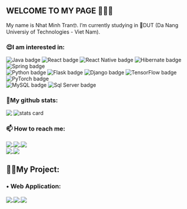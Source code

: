## WELCOME TO MY PAGE 👋👋👋
My name is Nhat Minh Tran🤓. I’m currently studying in 🏢DUT (Da Nang Universiy of Technologies - Viet Nam). 
<h3>😍I am interested in:</h3>
<div>
  <img
    src="https://img.shields.io/badge/Java-ED8B00?style=for-the-badge&logo=openjdk&logoColor=white"
    alt="Java badge" />
  <img
    src="https://img.shields.io/badge/React-20232A?style=for-the-badge&logo=react&logoColor=61DAFB"
    alt="React badge" />
  <img
    src="https://img.shields.io/badge/React_Native-20232A?style=for-the-badge&logo=react&logoColor=61DAFB"
    alt="React Native badge" />
  <img
    src="https://img.shields.io/badge/Hibernate-59666C?style=for-the-badge&logo=Hibernate&logoColor=white"
    alt="Hibernate badge" />
  <img
    src="https://img.shields.io/badge/Spring-6DB33F?style=for-the-badge&logo=spring&logoColor=white"
    alt="Spring badge" />
  <br />
  <img
    src="https://img.shields.io/badge/Python-14354C?style=for-the-badge&logo=python&logoColor=white"
    alt="Python badge" />
  <img
    src="https://img.shields.io/badge/Flask-000000?style=for-the-badge&logo=flask&logoColor=white"
    alt="Flask badge" />
  <img
    src="https://img.shields.io/badge/Django-092E20?style=for-the-badge&logo=django&logoColor=white"
    alt="Django badge" />
  <img
    src="https://img.shields.io/badge/TensorFlow-FF6F00?style=for-the-badge&logo=tensorflow&logoColor=white"
    alt="TensorFlow badge" />
  <img
    src="https://img.shields.io/badge/PyTorch-%23EE4C2C.svg?style=for-the-badge&logo=PyTorch&logoColor=white"
    alt="PyTorch badge" />
  <br />
  <img
    src="https://img.shields.io/badge/MySQL-00000F?style=for-the-badge&logo=mysql&logoColor=white"
    alt="MySQL badge" />
  <img
    src="https://img.shields.io/badge/Microsoft_SQL_Server-CC2927?style=for-the-badge&logo=microsoft-sql-server&logoColor=white"
    alt="Sql Server badge" />
</div>

<h3>📃My github stats:</h3>
<div>
  <picture>
    <img
      align="top"
      src="https://github-readme-stats.vercel.app/api/top-langs/?username=nermadie&show_icons=true&theme=tokyonight&hide=contribs,prs,issues" />
  </picture>
  <picture>
    <img
      alt="stats card"
      align="top"
      src="https://github-readme-stats.vercel.app/api?username=nermadie&theme=cobalt&show_icons=true&count_private=true&hide=issues,contribs" />
  </picture>
</div>

<h3>📫 How to reach me:</h3>
<a href="https://www.facebook.com/profile.php?id=100007429305874">
  <img align="center" src="https://img.shields.io/badge/Facebook-1877F2?style=for-the-badge&logo=facebook&logoColor=white" />
</a>
<a href="mailto:nhatminh10b1@gmail.com">
  <img align="center" src="https://img.shields.io/badge/Gmail-D14836?style=for-the-badge&logo=gmail&logoColor=white" />
</a>
<a href="https://www.linkedin.com/in/tran-nhat-minh-bb94b6216">
  <img align="center" src="https://img.shields.io/badge/LinkedIn-0077B5?style=for-the-badge&logo=linkedin&logoColor=white" />
</a>
<br/>
<a href="https://www.hackerrank.com/nhatminh10b1">
  <img align="center" src="https://img.shields.io/badge/-Hackerrank-2EC866?style=for-the-badge&logo=HackerRank&logoColor=white" />
</a>
<a href="https://codeforces.com/profile/Minhkiao">
  <img align="center" src="https://img.shields.io/badge/Codeforces-445f9d?style=for-the-badge&logo=Codeforces&logoColor=white" />
</a>

<h2>🧑‍💻My Project:</h2>
<h3>• Web Application:</h3>
<a href="https://github.com/nermadie/PBL5">
  <img align="center" src="https://github-readme-stats.anuraghazra1.vercel.app/api/pin/?username=nermadie&repo=PBL5&theme=highcontrast" />
</a>
<a href="https://github.com/nermadie/Resume_Sgroup">
  <img align="center" src="https://github-readme-stats.anuraghazra1.vercel.app/api/pin/?username=nermadie&repo=Resume_Sgroup&theme=onedark" />
</a>
<a href="https://github.com/nermadie/Translator_API">
  <img align="center" src="https://github-readme-stats.anuraghazra1.vercel.app/api/pin/?username=nermadie&repo=Translator_API&theme=cobalt" />
</a>  
<!-- <h3>• Data Science:</h3>
<a href="https://github.com/uvipen/QuickDraw/">
  <img align="center" src="https://github-readme-stats.anuraghazra1.vercel.app/api/pin/?username=uvipen&repo=QuickDraw&theme=radical" />
</a>    
<a href="https://github.com/uvipen/ASCII-generator/">
  <img align="center" src="https://github-readme-stats.anuraghazra1.vercel.app/api/pin/?username=uvipen&repo=ASCII-generator&theme=merko" />
</a>

<a href="https://github.com/uvipen/Super-mario-bros-A3C-pytorch/">
  <img align="center" src="https://github-readme-stats.anuraghazra1.vercel.app/api/pin/?username=uvipen&repo=Super-mario-bros-A3C-pytorch&theme=gruvbox" />
</a>   
<a href="https://github.com/uvipen/Super-mario-bros-PPO-pytorch/">
  <img align="center" src="https://github-readme-stats.anuraghazra1.vercel.app/api/pin/?username=uvipen&repo=Super-mario-bros-PPO-pytorch&theme=dark" />
</a>

<h3>• AI:</h3>
<a href="https://github.com/uvipen/Flappy-bird-deep-Q-learning-pytorch/">
  <img align="center" src="https://github-readme-stats.anuraghazra1.vercel.app/api/pin/?username=uvipen&repo=Flappy-bird-deep-Q-learning-pytorch&theme=onedark" />
</a>    
<a href="https://github.com/uvipen/Tetris-deep-Q-learning-pytorch/">
  <img align="center" src="https://github-readme-stats.anuraghazra1.vercel.app/api/pin/?username=uvipen&repo=Tetris-deep-Q-learning-pytorch&theme=cobalt" />
</a>

<a href="https://github.com/uvipen/AirGesture/">
  <img align="center" src="https://github-readme-stats.anuraghazra1.vercel.app/api/pin/?username=uvipen&repo=AirGesture&theme=synthwave" />
</a>    
<a href="https://github.com/uvipen/Yolo-v2-pytorch/">
  <img align="center" src="https://github-readme-stats.anuraghazra1.vercel.app/api/pin/?username=uvipen&repo=Yolo-v2-pytorch&theme=highcontrast" />
</a>

<a href="https://github.com/uvipen/Hierarchical-attention-networks-pytorch/">
  <img align="center" src="https://github-readme-stats.anuraghazra1.vercel.app/api/pin/?username=uvipen&repo=Hierarchical-attention-networks-pytorch&theme=dracula" />
</a>    
<a href="https://github.com/uvipen/Photomosaic-generator/">
  <img align="center" src="https://github-readme-stats.anuraghazra1.vercel.app/api/pin/?username=uvipen&repo=Photomosaic-generator&theme=radical" />
</a>

<a href="https://github.com/uvipen/Street-fighter-A3C-ICM-pytorch/">
  <img align="center" src="https://github-readme-stats.anuraghazra1.vercel.app/api/pin/?username=uvipen&repo=Street-fighter-A3C-ICM-pytorch&theme=merko" />
</a>    
<a href="https://github.com/uvipen/SSD-pytorch/">
  <img align="center" src="https://github-readme-stats.anuraghazra1.vercel.app/api/pin/?username=uvipen&repo=SSD-pytorch&theme=gruvbox" />
</a>

<h3>• Machine Learning, Deep Learning:</h3>
<a href="https://github.com/uvipen/Contra-PPO-pytorch/">
  <img align="center" src="https://github-readme-stats.anuraghazra1.vercel.app/api/pin/?username=uvipen&repo=Contra-PPO-pytorch&theme=dark" />
</a>    
<a href="https://github.com/uvipen/Deeplab-pytorch/">
  <img align="center" src="https://github-readme-stats.anuraghazra1.vercel.app/api/pin/?username=uvipen&repo=Deeplab-pytorch&theme=onedark" />
</a>

<a href="https://github.com/uvipen/Character-level-cnn-pytorch/">
  <img align="center" src="https://github-readme-stats.anuraghazra1.vercel.app/api/pin/?username=uvipen&repo=Character-level-cnn-pytorch&theme=cobalt" />
</a>    
<a href="https://github.com/uvipen/Character-level-cnn-tensorflow/">
  <img align="center" src="https://github-readme-stats.anuraghazra1.vercel.app/api/pin/?username=uvipen&repo=Character-level-cnn-tensorflow&theme=synthwave" />
</a>

<a href="https://github.com/uvipen/Very-deep-cnn-pytorch/">
  <img align="center" src="https://github-readme-stats.anuraghazra1.vercel.app/api/pin/?username=uvipen&repo=Very-deep-cnn-pytorch&theme=highcontrast" />
</a>    
<a href="https://github.com/uvipen/Very-deep-cnn-tensorflow/">
  <img align="center" src="https://github-readme-stats.anuraghazra1.vercel.app/api/pin/?username=uvipen&repo=Very-deep-cnn-tensorflow&theme=dracula" />
</a> -->

